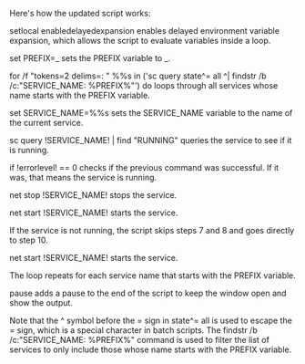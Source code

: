 Here's how the updated script works:

setlocal enabledelayedexpansion enables delayed environment variable expansion, which allows the script to evaluate variables inside a loop.

set PREFIX=_ sets the PREFIX variable to _.

for /f "tokens=2 delims=: " %%s in ('sc query state^= all ^| findstr /b /c:"SERVICE_NAME: %PREFIX%"') do loops through all services whose name starts with the PREFIX variable.

set SERVICE_NAME=%%s sets the SERVICE_NAME variable to the name of the current service.

sc query !SERVICE_NAME! | find "RUNNING" queries the service to see if it is running.

if !errorlevel! == 0 checks if the previous command was successful. If it was, that means the service is running.

net stop !SERVICE_NAME! stops the service.

net start !SERVICE_NAME! starts the service.

If the service is not running, the script skips steps 7 and 8 and goes directly to step 10.

net start !SERVICE_NAME! starts the service.

The loop repeats for each service name that starts with the PREFIX variable.

pause adds a pause to the end of the script to keep the window open and show the output.

Note that the ^ symbol before the = sign in state^= all is used to escape the = sign, which is a special character in batch scripts. The findstr /b /c:"SERVICE_NAME: %PREFIX%" command is used to filter the list of services to only include those whose name starts with the PREFIX variable.





